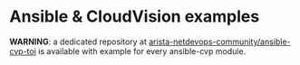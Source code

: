# Ansible & CloudVision examples

**WARNING**: a dedicated repository at [arista-netdevops-community/ansible-cvp-toi](https://github.com/arista-netdevops-community/ansible-cvp-toi) is available with example for every ansible-cvp module.
